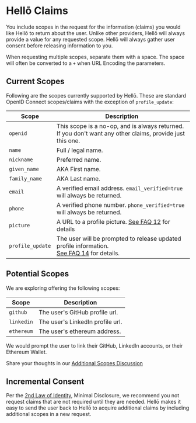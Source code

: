 # Hellō Claims

You include scopes in the request for the information (claims) you would like Hellō to return about the user. Unlike other providers, Hellō will always provide a value for any requested scope. Hellō will always gather user consent before releasing information to you. 

When requesting multiple scopes, separate them with a space. The space will often be converted to a `+` when URL Encoding the parameters.


## Current Scopes

Following are the scopes currently supported by Hellō. These are standard OpenID Connect scopes/claims with the exception of `profile_update`:

|Scope|Description|
|---|---|
|`openid`|This scope is a no-op, and is always returned.<br>If you don't want any other claims, provide just this one.|
|`name`|Full / legal name.|
|`nickname`|Preferred name.|
|`given_name`|AKA First name.|
|`family_name`|AKA Last name.|
|`email`|A verified email address. `email_verified=true` will always be returned.|
|`phone`|A verified phone number. `phone_verified=true` will always be returned.|
|`picture`|A URL to a profile picture. [See FAQ 12](/faqs/#_13-what-can-i-do-with-the-picture-url-i-receive) for details|
|`profile_update`|The user will be prompted to release updated profile information.<br> [See FAQ 14](/faqs/#_14-how-can-users-update-the-profile-information-i-received-from-hello-for-example-the-user-wants-to-change-their-profile-picture-or-email) for details.|

## Potential Scopes

We are exploring offering the following scopes:

|Scope|Description|
|---|---|
|`github`|The user's GitHub profile url.|
|`linkedin`|The user's LinkedIn profile url.|
|`ethereum` |The user's ethereum address.|

We would prompt the user to link their GitHub, LinkedIn accounts, or their Ethereum Wallet.

Share your thoughts in our [Additional Scopes Discussion](https://github.com/hellocoop/hello.dev/discussions/4)

## Incremental Consent

Per the [2nd Law of Identity](https://www.identityblog.com/?p=352), Minimal Disclosure, we recommend you not request claims that are not required until they are needed. Hellō makes it easy to send the user back to Hellō to acquire additional claims by including additional scopes in a new request.